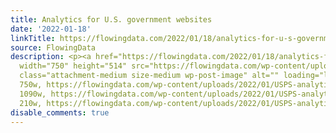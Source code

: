 ```yaml
---
title: Analytics for U.S. government websites
date: '2022-01-18'
linkTitle: https://flowingdata.com/2022/01/18/analytics-for-u-s-government-websites/
source: FlowingData
description: <p><a href="https://flowingdata.com/2022/01/18/analytics-for-u-s-government-websites/"><img
  width="750" height="514" src="https://flowingdata.com/wp-content/uploads/2022/01/USPS-analytics-750x514.png"
  class="attachment-medium size-medium wp-post-image" alt="" loading="lazy" srcset="https://flowingdata.com/wp-content/uploads/2022/01/USPS-analytics-750x514.png
  750w, https://flowingdata.com/wp-content/uploads/2022/01/USPS-analytics-1090x747.png
  1090w, https://flowingdata.com/wp-content/uploads/2022/01/USPS-analytics-210x144.png
  210w, https://flowingdata.com/wp-content/uploads/2022/01/USPS-analyti ...
disable_comments: true
---
```

<p><a href="https://flowingdata.com/2022/01/18/analytics-for-u-s-government-websites/"><img width="750" height="514" src="https://flowingdata.com/wp-content/uploads/2022/01/USPS-analytics-750x514.png" class="attachment-medium size-medium wp-post-image" alt="" loading="lazy" srcset="https://flowingdata.com/wp-content/uploads/2022/01/USPS-analytics-750x514.png 750w, https://flowingdata.com/wp-content/uploads/2022/01/USPS-analytics-1090x747.png 1090w, https://flowingdata.com/wp-content/uploads/2022/01/USPS-analytics-210x144.png 210w, https://flowingdata.com/wp-content/uploads/2022/01/USPS-analyti ...